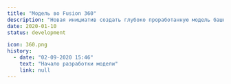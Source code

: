 ```yaml
---
title: "Модель во Fusion 360"
description: "Новая инициатив создать глубоко проработанную модель башни в специализированной программе инженерного проектирования"
date: 2020-01-10
status: development

icon: 360.png
history:
  - date: "02-09-2020 15:46"
    text: "Начало разработки модели"
    link: null
---
```

